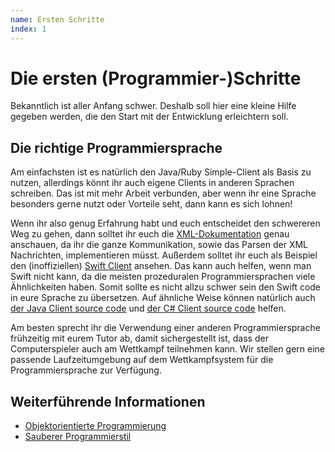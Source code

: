 ```yaml
---
name: Ersten Schritte
index: 1
---
```


# Die ersten (Programmier-)Schritte

Bekanntlich ist aller Anfang schwer. Deshalb soll hier eine kleine Hilfe
gegeben werden, die den Start mit der Entwicklung erleichtern soll.

## Die richtige Programmiersprache

Am einfachsten ist es natürlich den Java/Ruby Simple-Client als Basis zu
nutzen, allerdings könnt ihr auch eigene Clients in anderen Sprachen
schreiben. Das ist mit mehr Arbeit verbunden, aber wenn ihr eine Sprache
besonders gerne nutzt oder Vorteile seht, dann kann es sich lohnen!

Wenn ihr also genug Erfahrung habt und euch entscheidet den schwereren
Weg zu gehen, dann solltet ihr euch die
[XML-Dokumentation](xml/spielprotokoll) genau
anschauen, da ihr die ganze Kommunikation, sowie das Parsen der XML
Nachrichten, implementieren müsst. Außerdem solltet ihr euch als
Beispiel den (inoffiziellen) [Swift Client](https://github.com/matthesjh/sc20-swift-client) ansehen. Das
kann auch helfen, wenn man Swift nicht kann, da die meisten prozeduralen
Programmiersprachen viele Ähnlichkeiten haben. Somit sollte es nicht
allzu schwer sein den Swift code in eure Sprache zu übersetzen. Auf
ähnliche Weise können natürlich auch [der Java Client source code](https://github.com/software-challenge/backend/tree/main/player/src)
und [der C# Client source code](https://github.com/niklasCarstensen/socha-client-csharp) helfen.

Am besten sprecht ihr die Verwendung einer anderen Programmiersprache
frühzeitig mit eurem Tutor ab, damit sichergestellt ist, dass der
Computerspieler auch am Wettkampf teilnehmen kann. Wir stellen gern eine
passende Laufzeitumgebung auf dem Wettkampfsystem für die
Programmiersprache zur Verfügung.

## Weiterführende Informationen
- [Objektorientierte Programmierung](entwicklung/einfuehrung-oop)
- [Sauberer Programmierstil](entwicklung/sauberer-programmierstil)